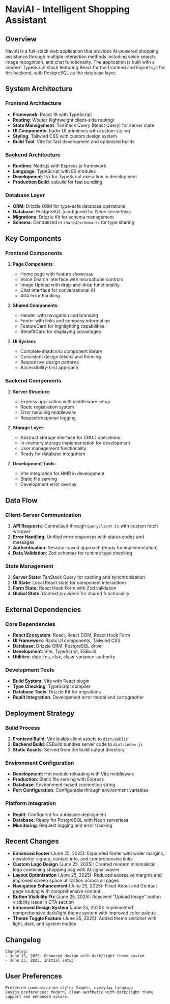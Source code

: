 # NaviAI - Intelligent Shopping Assistant

## Overview

NaviAI is a full-stack web application that provides AI-powered shopping assistance through multiple interaction methods including voice search, image recognition, and chat functionality. The application is built with a modern TypeScript stack featuring React for the frontend and Express.js for the backend, with PostgreSQL as the database layer.

## System Architecture

### Frontend Architecture
- **Framework**: React 18 with TypeScript
- **Routing**: Wouter (lightweight client-side routing)
- **State Management**: TanStack Query (React Query) for server state
- **UI Components**: Radix UI primitives with custom styling
- **Styling**: Tailwind CSS with custom design system
- **Build Tool**: Vite for fast development and optimized builds

### Backend Architecture
- **Runtime**: Node.js with Express.js framework
- **Language**: TypeScript with ES modules
- **Development**: tsx for TypeScript execution in development
- **Production Build**: esbuild for fast bundling

### Database Layer
- **ORM**: Drizzle ORM for type-safe database operations
- **Database**: PostgreSQL (configured for Neon serverless)
- **Migrations**: Drizzle Kit for schema management
- **Schema**: Centralized in `shared/schema.ts` for type sharing

## Key Components

### Frontend Components
1. **Page Components**:
   - Home page with feature showcase
   - Voice Search interface with microphone controls
   - Image Upload with drag-and-drop functionality
   - Chat interface for conversational AI
   - 404 error handling

2. **Shared Components**:
   - Header with navigation and branding
   - Footer with links and company information
   - FeatureCard for highlighting capabilities
   - BenefitCard for displaying advantages

3. **UI System**:
   - Complete shadcn/ui component library
   - Consistent design tokens and theming
   - Responsive design patterns
   - Accessibility-first approach

### Backend Components
1. **Server Structure**:
   - Express application with middleware setup
   - Route registration system
   - Error handling middleware
   - Request/response logging

2. **Storage Layer**:
   - Abstract storage interface for CRUD operations
   - In-memory storage implementation for development
   - User management functionality
   - Ready for database integration

3. **Development Tools**:
   - Vite integration for HMR in development
   - Static file serving
   - Development error overlay

## Data Flow

### Client-Server Communication
1. **API Requests**: Centralized through `queryClient.ts` with custom fetch wrapper
2. **Error Handling**: Unified error responses with status codes and messages
3. **Authentication**: Session-based approach (ready for implementation)
4. **Data Validation**: Zod schemas for runtime type checking

### State Management
1. **Server State**: TanStack Query for caching and synchronization
2. **UI State**: Local React state for component interactions
3. **Form State**: React Hook Form with Zod validation
4. **Global State**: Context providers for shared functionality

## External Dependencies

### Core Dependencies
- **React Ecosystem**: React, React DOM, React Hook Form
- **UI Framework**: Radix UI components, Tailwind CSS
- **Database**: Drizzle ORM, PostgreSQL driver
- **Development**: Vite, TypeScript, ESBuild
- **Utilities**: date-fns, clsx, class-variance-authority

### Development Tools
- **Build System**: Vite with React plugin
- **Type Checking**: TypeScript compiler
- **Database Tools**: Drizzle Kit for migrations
- **Replit Integration**: Development error modal and cartographer

## Deployment Strategy

### Build Process
1. **Frontend Build**: Vite builds client assets to `dist/public`
2. **Backend Build**: ESBuild bundles server code to `dist/index.js`
3. **Static Assets**: Served from the build output directory

### Environment Configuration
- **Development**: Hot module reloading with Vite middleware
- **Production**: Static file serving with Express
- **Database**: Environment-based connection string
- **Port Configuration**: Configurable through environment variables

### Platform Integration
- **Replit**: Configured for autoscale deployment
- **Database**: Ready for PostgreSQL with Neon serverless
- **Monitoring**: Request logging and error tracking

## Recent Changes

- **Enhanced Footer** (June 25, 2025): Expanded footer with wider margins, newsletter signup, contact info, and comprehensive links
- **Custom Logo Design** (June 25, 2025): Created modern minimalistic logo combining shopping bag with AI signal waves
- **Layout Optimization** (June 25, 2025): Reduced excessive margins and improved screen space utilization across all pages
- **Navigation Enhancement** (June 25, 2025): Fixed About and Contact page routing with comprehensive content
- **Button Visibility Fix** (June 25, 2025): Resolved "Upload Image" button visibility issue in CTA section
- **Enhanced Design System** (June 25, 2025): Implemented comprehensive dark/light theme system with improved color palette
- **Theme Toggle Feature** (June 25, 2025): Added theme switcher with light, dark, and system modes

## Changelog

```
Changelog:
- June 25, 2025. Enhanced design with dark/light theme system
- June 25, 2025. Initial setup
```

## User Preferences

```
Preferred communication style: Simple, everyday language.
Design preferences: Modern, clean aesthetic with dark/light theme support and enhanced colors.
```
